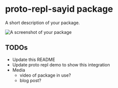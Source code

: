 # proto-repl-sayid package

A short description of your package.

![A screenshot of your package](https://f.cloud.github.com/assets/69169/2290250/c35d867a-a017-11e3-86be-cd7c5bf3ff9b.gif)

## TODOs

* Update this README
* Update proto repl demo to show this integration
* Media
  * video of package in use?
  * blog post?
